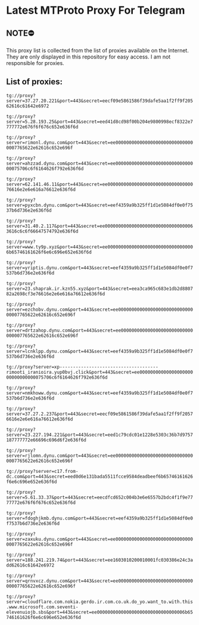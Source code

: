 # Latest MTProto Proxy For Telegram

## NOTE⛔

This proxy list is collected from the list of proxies available on the Internet. They are only displayed in this repository for easy access. I am not responsible for proxies.

## List of proxies:

`tg://proxy?server=37.27.20.221&port=443&secret=eecf09e5861586f39dafe5aa1f2ff9f20562616c61642e6972`

`tg://proxy?server=5.28.193.25&port=443&secret=eed41d8cd98f00b204e9800998ecf8322e7777772e676f6f676c652e636f6d`

`tg://proxy?server=rimonl.dynu.com&port=443&secret=ee000000000000000000000000000000007765622e62616c652e696f`

`tg://proxy?server=ahzzad.dynu.com&port=443&secret=ee0000000000000000000000000000000075706c6f6164626f792e636f6d`

`tg://proxy?server=62.141.46.11&port=443&secret=ee0000000000000000000000000000000076616e2e6e616a76612e636f6d`

`tg://proxy?server=pyxcbn.dynu.com&port=443&secret=eef4359a9b325ff1d1e5084df0e0f7537b6d736e2e636f6d`

`tg://proxy?server=31.40.2.117&port=443&secret=ee0000000000000000000000000000000063616c6c6f66647574792e636f6d`

`tg://proxy?server=www.ty9p.xyz&port=443&secret=ee000000000000000000000000000000006b65746161626f6e6c696e652e636f6d`

`tg://proxy?server=yriptis.dynu.com&port=443&secret=eef4359a9b325ff1d1e5084df0e0f7537b6d736e2e636f6d`

`tg://proxy?server=23.shaprak.ir.kzn55.xyz&port=443&secret=eea3ca965c683e1db2d880782a2698cf3e76616e2e6e616a76612e636f6d`

`tg://proxy?server=ezchobv.dynu.com&port=443&secret=ee000000000000000000000000000000007765622e62616c652e696f`

`tg://proxy?server=drtzahop.dynu.com&port=443&secret=ee000000000000000000000000000000007765622e62616c652e696f`

`tg://proxy?server=lcnklpp.dynu.com&port=443&secret=eef4359a9b325ff1d1e5084df0e0f7537b6d736e2e636f6d`

`tg://proxy?server=xp-------------------------------------rimooti_iranioira.yup0bvj.click&port=443&secret=ee0000000000000000000000000000000075706c6f6164626f792e636f6d`

`tg://proxy?server=nmkhoww.dynu.com&port=443&secret=eef4359a9b325ff1d1e5084df0e0f7537b6d736e2e636f6d`

`tg://proxy?server=37.27.2.237&port=443&secret=eecf09e5861586f39dafe5aa1f2ff9f20576616e2e6e616a76612e636f6d`

`tg://proxy?server=23.227.194.221&port=443&secret=eed1c79cdc01e1228e5303c36b7d9757187777772e66696c696d6f2e636f6d`

`tg://proxy?server=rjlomn.dynu.com&port=443&secret=ee000000000000000000000000000000007765622e62616c652e696f`

`tg://proxy?server=c17.from-dc.com&port=443&secret=eed0d6e131bada5511fcce9584deadbeef6b65746161626f6e6c696e652e636f6d`

`tg://proxy?server=5.61.33.37&port=443&secret=eecdfcd652c004b3e6e6557b2bdc4f1f9e7777772e676f6f676c652e636f6d`

`tg://proxy?server=fdoghjkmb.dynu.com&port=443&secret=eef4359a9b325ff1d1e5084df0e0f7537b6d736e2e636f6d`

`tg://proxy?server=zaxuku.dynu.com&port=443&secret=ee000000000000000000000000000000007765622e62616c652e696f`

`tg://proxy?server=188.241.219.74&port=443&secret=ee1603010200010001fc030386e24c3add62616c61642e6972`

`tg://proxy?server=qrnvxcz.dynu.com&port=443&secret=ee000000000000000000000000000000007765622e62616c652e696f`

`tg://proxy?server=cloudflare.com.nokia.gerdo.ir.com.co.uk.do_yo.want_to.with.this.www.microsoft.com.seventi-elevenuiojb.sbs&port=443&secret=ee000000000000000000000000000000006b65746161626f6e6c696e652e636f6d`

